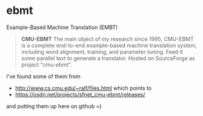 # ebmt
Example-Based Machine Translation (EMBT)

> **CMU-EBMT**
> The main object of my research since 1995, CMU-EBMT is a complete end-to-end example-based machine translation system, including word alignment, training, and parameter tuning. Feed it some parallel text to generate a translator.
> Hosted on SourceForge as project "cmu-ebmt".

I've found some of them from

- http://www.cs.cmu.edu/~ralf/files.html which points to
- https://osdn.net/projects/sfnet_cmu-ebmt/releases/

and putting them up here on github =)



